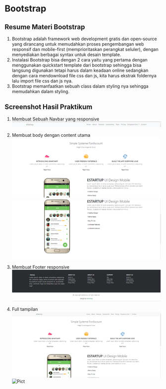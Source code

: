# Bootstrap

## Resume Materi Bootstrap

1. Bootstrap adalah framework web development gratis dan open-source yang dirancang untuk memudahkan proses pengembangan web responsif dan mobile-first (memprioritaskan perangkat seluler), dengan menyediakan berbagai syntax untuk desain template.
2. Instalasi Bootstrap bisa dengan 2 cara yaitu yang pertama dengan menggunakan quickstart template dari bootstrap sehingga bisa langsung digunakan tetapi harus dalam keadaan online sedangkan dengan cara mendownload file css dan js, kita harus ekstrak foldernya lalu import file css dan js nya.
3. Bootstrap memanfaatkan sebuah class dalam styling nya sehingga memudahkan dalam styling.

## Screenshot Hasil Praktikum

1. Membuat Sebuah Navbar yang responsive
   ![Task Number 1](./Praktikum/header.png)

2. Membuat body dengan content utama
   ![Task Number 2](./Praktikum/content1.png)
   ![Task Number 2](./Praktikum/content2.png)

3. Membuat Footer responsive
   ![Task Number 3](./Praktikum/footer.png)

4. Full tampilan
   ![Pict](./Praktikum/full%20web.png)
   ![Pict](./Praktikum/full%20web2.png.png)
